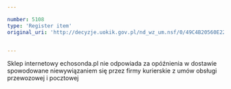 ```yaml
---

number: 5108
type: 'Register item'
original_uri: 'http://decyzje.uokik.gov.pl/nd_wz_um.nsf/0/49C4B20560E22AD1C1257BBB003E7467?OpenDocument'


---
```


Sklep internetowy echosonda.pl nie odpowiada za opóźnienia w dostawie spowodowane niewywiązaniem się przez firmy kurierskie z umów obsługi przewozowej i pocztowej
